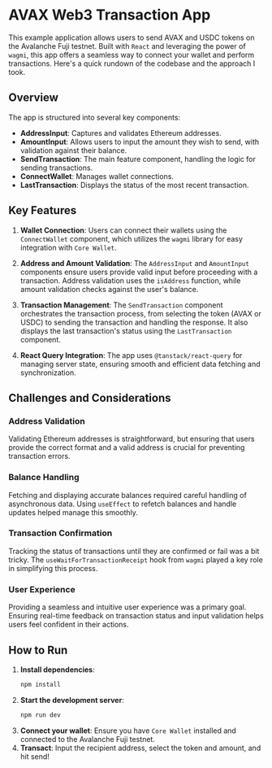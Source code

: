 # AVAX Web3 Transaction App

This example application allows users to send AVAX and USDC tokens on the Avalanche Fuji testnet. Built with `React` and leveraging the power of `wagmi`, this app offers a seamless way to connect your wallet and perform transactions. Here's a quick rundown of the codebase and the approach I took.

## Overview

The app is structured into several key components:

- **AddressInput**: Captures and validates Ethereum addresses.
- **AmountInput**: Allows users to input the amount they wish to send, with validation against their balance.
- **SendTransaction**: The main feature component, handling the logic for sending transactions.
- **ConnectWallet**: Manages wallet connections.
- **LastTransaction**: Displays the status of the most recent transaction.

## Key Features

1. **Wallet Connection**: Users can connect their wallets using the `ConnectWallet` component, which utilizes the `wagmi` library for easy integration with `Core Wallet`.

2. **Address and Amount Validation**: The `AddressInput` and `AmountInput` components ensure users provide valid input before proceeding with a transaction. Address validation uses the `isAddress` function, while amount validation checks against the user's balance.

3. **Transaction Management**: The `SendTransaction` component orchestrates the transaction process, from selecting the token (AVAX or USDC) to sending the transaction and handling the response. It also displays the last transaction's status using the `LastTransaction` component.

4. **React Query Integration**: The app uses `@tanstack/react-query` for managing server state, ensuring smooth and efficient data fetching and synchronization.

## Challenges and Considerations

### Address Validation

Validating Ethereum addresses is straightforward, but ensuring that users provide the correct format and a valid address is crucial for preventing transaction errors.

### Balance Handling

Fetching and displaying accurate balances required careful handling of asynchronous data. Using `useEffect` to refetch balances and handle updates helped manage this smoothly.

### Transaction Confirmation

Tracking the status of transactions until they are confirmed or fail was a bit tricky. The `useWaitForTransactionReceipt` hook from `wagmi` played a key role in simplifying this process.

### User Experience

Providing a seamless and intuitive user experience was a primary goal. Ensuring real-time feedback on transaction status and input validation helps users feel confident in their actions.

## How to Run

1. **Install dependencies**:
   ```bash
   npm install
2. **Start the development server**:
   ```bash
   npm run dev
3. **Connect your wallet**: 
Ensure you have `Core Wallet` installed and connected to the Avalanche Fuji testnet.
4. **Transact**: 
Input the recipient address, select the token and amount, and hit send!